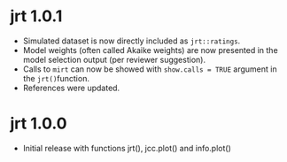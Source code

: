 # jrt 1.0.1

* Simulated dataset is now directly included as `jrt::ratings`.
* Model weights (often called Akaike weights) are now presented in the model selection output (per reviewer suggestion).
* Calls to `mirt` can now be showed with `show.calls = TRUE` argument in the `jrt()`function.
* References were updated.


# jrt 1.0.0

* Initial release with functions jrt(), jcc.plot() and info.plot()
